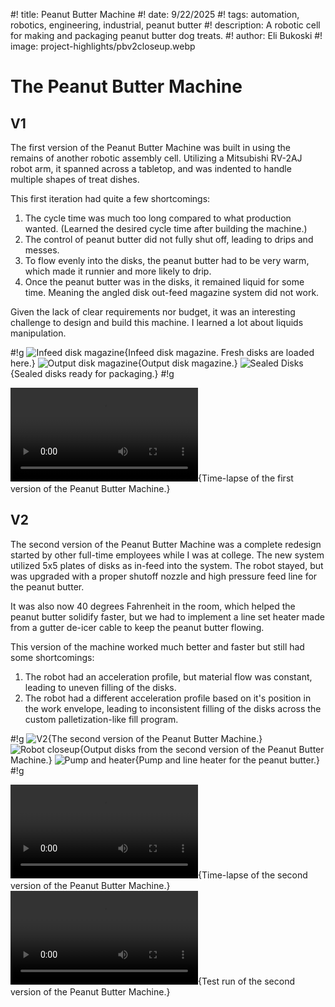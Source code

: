 #! title: Peanut Butter Machine
#! date: 9/22/2025
#! tags: automation, robotics, engineering, industrial, peanut butter
#! description: A robotic cell for making and packaging peanut butter dog treats.
#! author: Eli Bukoski
#! image: project-highlights/pbv2closeup.webp

# The Peanut Butter Machine

## V1

The first version of the Peanut Butter Machine was built in using the remains of another robotic assembly cell. Utilizing a Mitsubishi RV-2AJ robot arm, it spanned across a tabletop, and was indented to handle multiple shapes of treat dishes.

This first iteration had quite a few shortcomings:

1. The cycle time was much too long compared to what production wanted. (Learned the desired cycle time after building the machine.)
2. The control of peanut butter did not fully shut off, leading to drips and messes.
3. To flow evenly into the disks, the peanut butter had to be very warm, which made it runnier and more likely to drip.
4. Once the peanut butter was in the disks, it remained liquid for some time. Meaning the angled disk out-feed magazine system did not work.

Given the lack of clear requirements nor budget, it was an interesting challenge to design and build this machine. I learned a lot about liquids manipulation.

#!g
![Infeed disk magazine](project-highlights/pbmagazine.webp){Infeed disk magazine. Fresh disks are loaded here.}
![Output disk magazine](project-highlights/pbdisktray_fix.webp){Output disk magazine.}
![Sealed Disks](project-highlights/pbsealeddisks.webp){Sealed disks ready for packaging.}
#!g

![](project-highlights/pbv1timelapse.webm){Time-lapse of the first version of the Peanut Butter Machine.}

## V2

The second version of the Peanut Butter Machine was a complete redesign started by other full-time employees while I was at college. The new system utilized 5x5 plates of disks as in-feed into the system. The robot stayed, but was upgraded with a proper shutoff nozzle and high pressure feed line for the peanut butter.

It was also now 40 degrees Fahrenheit in the room, which helped the peanut butter solidify faster, but we had to implement a line set heater made from a gutter de-icer cable to keep the peanut butter flowing.

This version of the machine worked much better and faster but still had some shortcomings:

1. The robot had an acceleration profile, but material flow was constant, leading to uneven filling of the disks.
2. The robot had a different acceleration profile based on it's position in the work envelope, leading to inconsistent filling of the disks across the custom palletization-like fill program.

#!g
![V2](project-highlights/pbv2overview.webp){The second version of the Peanut Butter Machine.}
![Robot closeup](project-highlights/pbv2closeup.webp){Output disks from the second version of the Peanut Butter Machine.}
![Pump and heater](project-highlights/pbvsheater.webp){Pump and line heater for the peanut butter.}
#!g

![](project-highlights/pbv2run.webm){Time-lapse of the second version of the Peanut Butter Machine.}
![](project-highlights/pbv2runprelim.webm){Test run of the second version of the Peanut Butter Machine.}
